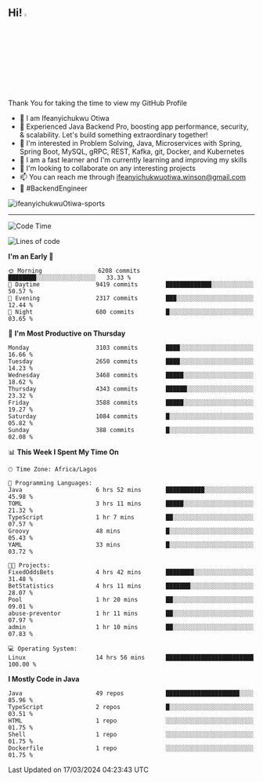 <!-- BLOG-POST-LIST:START --><!-- BLOG-POST-LIST:END -->

## Hi! <img src="https://media.giphy.com/media/hvRJCLFzcasrR4ia7z/giphy.gif" width="4%"> 

Thank You for taking the time to view my GitHub Profile

- 👋 I am Ifeanyichukwu Otiwa
- 🚀 Experienced Java Backend Pro, boosting app performance, security, & scalability. Let's build something extraordinary together!
- 👀 I'm interested in Problem Solving, Java, Microservices with Spring, Spring Boot, MySQL, gRPC, REST, Kafka, git, Docker, and Kubernetes
- 🌱 I am a fast learner and I'm currently learning and improving my skills
- 💞️ I'm looking to collaborate on any interesting projects
- 📫 You can reach me through ifeanyichukwuotiwa.winson@gmail.com
- 🚀 #BackendEngineer

<p align="left" marginTop="10px"> <img src="https://komarev.com/ghpvc/?username=ifeanyichukwuOtiwa-sports&label=Profile%20views&color=0e75b6&style=for-the-badge" alt="ifeanyichukwuOtiwa-sports" /> </p>

***

<!--START_SECTION:waka-->
![Code Time](http://img.shields.io/badge/Code%20Time-2%2C315%20hrs%2028%20mins-blue)

![Lines of code](https://img.shields.io/badge/From%20Hello%20World%20I%27ve%20Written-4.5%20million%20lines%20of%20code-blue)

**I'm an Early 🐤** 

```text
🌞 Morning                6208 commits        ████████░░░░░░░░░░░░░░░░░   33.33 % 
🌆 Daytime                9419 commits        █████████████░░░░░░░░░░░░   50.57 % 
🌃 Evening                2317 commits        ███░░░░░░░░░░░░░░░░░░░░░░   12.44 % 
🌙 Night                  680 commits         █░░░░░░░░░░░░░░░░░░░░░░░░   03.65 % 
```
📅 **I'm Most Productive on Thursday** 

```text
Monday                   3103 commits        ████░░░░░░░░░░░░░░░░░░░░░   16.66 % 
Tuesday                  2650 commits        ████░░░░░░░░░░░░░░░░░░░░░   14.23 % 
Wednesday                3468 commits        █████░░░░░░░░░░░░░░░░░░░░   18.62 % 
Thursday                 4343 commits        ██████░░░░░░░░░░░░░░░░░░░   23.32 % 
Friday                   3588 commits        █████░░░░░░░░░░░░░░░░░░░░   19.27 % 
Saturday                 1084 commits        █░░░░░░░░░░░░░░░░░░░░░░░░   05.82 % 
Sunday                   388 commits         █░░░░░░░░░░░░░░░░░░░░░░░░   02.08 % 
```


📊 **This Week I Spent My Time On** 

```text
🕑︎ Time Zone: Africa/Lagos

💬 Programming Languages: 
Java                     6 hrs 52 mins       ███████████░░░░░░░░░░░░░░   45.98 % 
TOML                     3 hrs 11 mins       █████░░░░░░░░░░░░░░░░░░░░   21.32 % 
TypeScript               1 hr 7 mins         ██░░░░░░░░░░░░░░░░░░░░░░░   07.57 % 
Groovy                   48 mins             █░░░░░░░░░░░░░░░░░░░░░░░░   05.43 % 
YAML                     33 mins             █░░░░░░░░░░░░░░░░░░░░░░░░   03.72 % 

🐱‍💻 Projects: 
FixedOddsBets            4 hrs 42 mins       ████████░░░░░░░░░░░░░░░░░   31.48 % 
BetStatistics            4 hrs 11 mins       ███████░░░░░░░░░░░░░░░░░░   28.07 % 
Pool                     1 hr 20 mins        ██░░░░░░░░░░░░░░░░░░░░░░░   09.01 % 
abuse-preventor          1 hr 11 mins        ██░░░░░░░░░░░░░░░░░░░░░░░   07.97 % 
admin                    1 hr 10 mins        ██░░░░░░░░░░░░░░░░░░░░░░░   07.83 % 

💻 Operating System: 
Linux                    14 hrs 56 mins      █████████████████████████   100.00 % 
```

**I Mostly Code in Java** 

```text
Java                     49 repos            █████████████████████░░░░   85.96 % 
TypeScript               2 repos             █░░░░░░░░░░░░░░░░░░░░░░░░   03.51 % 
HTML                     1 repo              ░░░░░░░░░░░░░░░░░░░░░░░░░   01.75 % 
Shell                    1 repo              ░░░░░░░░░░░░░░░░░░░░░░░░░   01.75 % 
Dockerfile               1 repo              ░░░░░░░░░░░░░░░░░░░░░░░░░   01.75 % 
```




 Last Updated on 17/03/2024 04:23:43 UTC
<!--END_SECTION:waka-->

<!--
<p align="center">
![trophy](https://github-profile-trophy.vercel.app/?username=ifeanyichukwuOtiwa-sports&theme=onedark) (https://github.com/ryo-ma/github-profile-trophy)
</p>
-->

<!---
ifeanyi-otiwa/ifeanyi-otiwa is a ✨ special ✨ repository because its `README.md` (this file) appears on your GitHub profile.
You can click the Preview link to take a look at your changes.
--->
